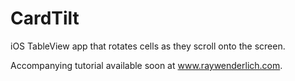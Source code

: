 CardTilt
========

iOS TableView app that rotates cells as they scroll onto the screen.

Accompanying tutorial available soon at www.raywenderlich.com.
